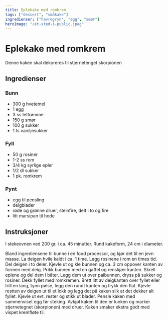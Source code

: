 ```yaml
---
title: Eplekake med romkrem
tags: ["dessert", "småkake"]
ingredienser: ["havregryn", "egg", "smør"]
heroImage: "/et-sted-i-public.jpeg"
---
```


# Eplekake med romkrem

Denne kaken skal dekoreres til stjernetenget skorpionen

## Ingredienser

### Bunn

- 300 g hvetemel
- 1 egg
- 3 ss lettrømme
- 150 g smør
- 100 g sukker
- 1 ts vaniljesukker

### Fyll

- 50 g rosiner
- 1-2 ss rom
- 3/4 kg syrlige epler
- 1/2 dl sukker
- 1 pk. romkrem

### Pynt

- egg til pensling
- deigblader
- røde og grønne druer, steinfire, delt i to og fire
- litt marsipan til hode

## Instruksjoner

I stekeovnen ved 200 gr. i ca. 45 minutter. Rund kakeform, 24 cm i diameter.

Bland ingrediensene til bunne i en food processor, og kjør det til en jevn masse. La deigen hvile kaldt i ca. 1 time. Legg rosinene i rom en times tid. Del deigen i to deler. Kjevle ut og kle bunnen og ca. 3 cm oppover kanten av formen med deig. Prikk bunnen med en gaffel og renskjær kanten. Skrell eplene og del dem i båter. Legg dem ut over paibunnen, dryss på sukker og rosiner. Dekk fyllet med romkremen. Brett litt av deigkanten over fyllet eller trill en lang, tynn pølse, legg den rundt kanten og trykk den flat. Kjevle restten av deigen ut til et lokk og legg det på kaken slik at det dekker alt fyllet. Kjevle ut evt. rester og stikk ut blader. Pensle kaken med sammenviset egg før steking. Avkjøl kaken til den er lunken og marker stjernetegnet (skorpionen) med druer. Kaken smaker ekstra godt med vispet kremfløte til.
